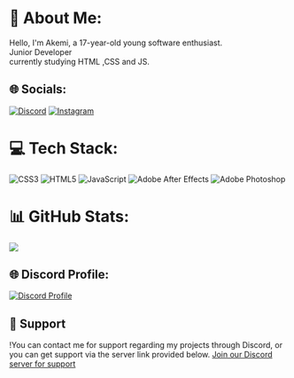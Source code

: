 # 💫 About Me:
Hello, I'm Akemi, a 17-year-old young software enthusiast.<br>Junior Developer<br>currently studying HTML ,CSS and JS.


## 🌐 Socials:
[![Discord](https://img.shields.io/badge/Discord-%237289DA.svg?logo=discord&logoColor=white)](https://discord.gg/N47nYaZnbH) [![Instagram](https://img.shields.io/badge/Instagram-%23E4405F.svg?logo=Instagram&logoColor=white)](https://www.instagram.com/akemi0734/)  

# 💻 Tech Stack:
  ![CSS3](https://img.shields.io/badge/css3-%231572B6.svg?style=for-the-badge&logo=css3&logoColor=white) ![HTML5](https://img.shields.io/badge/html5-%23E34F26.svg?style=for-the-badge&logo=html5&logoColor=white) ![JavaScript](https://img.shields.io/badge/javascript-%23323330.svg?style=for-the-badge&logo=javascript&logoColor=%23F7DF1E)     ![Adobe After Effects](https://img.shields.io/badge/Adobe%20After%20Effects-9999FF.svg?style=for-the-badge&logo=Adobe%20After%20Effects&logoColor=white) ![Adobe Photoshop](https://img.shields.io/badge/adobe%20photoshop-%2331A8FF.svg?style=for-the-badge&logo=adobe%20photoshop&logoColor=white) 

# 📊 GitHub Stats:
![](https://github-readme-stats.vercel.app/api/top-langs/?username=akemi1tr&theme=dark&hide_border=false&include_all_commits=false&count_private=false&layout=compact)

## 🌐 Discord Profile:
[![Discord Profile](https://lanyard-profile-readme.vercel.app/api/1091415573990219806?theme=dark&bg=272727)](https://discord.com/users/1091415573990219806)

## 💫 Support

!You can contact me for support regarding my projects through Discord, or you can get support via the server link provided below.
[Join our Discord server for support](https://discord.gg/N47nYaZnbH)
